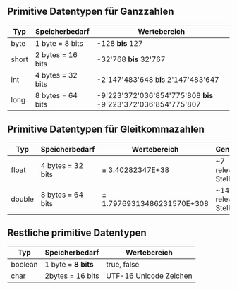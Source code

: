 ## Primitive Datentypen für Ganzzahlen
| **Typ** | **Speicherbedarf** | **Wertebereich** |
| ---- | ---- | ---- |
| byte | 1 byte = 8 bits | -128 **bis** 127 |
| short | 2 bytes = 16 bits | -32'768 **bis** 32'767 |
| int | 4 bytes = 32 bits | -2'147'483'648 b**i**s 2'147'483'647 |
| long | 8 bytes = 64 bits | -9'223'372'036'854'775'808 **bis** -9'223'372'036'854'775'807 |
## Primitive Datentypen für Gleitkommazahlen
| **Typ** | **Speicherbedarf** | **Wertebereich** | Genauigkeit |
| ---- | ---- | ---- | ---- |
| float | 4 bytes = 32 bits | $\pm$ 3.40282347E+38 | ~7 relevante Stellen |
| double | 8 bytes = 64 bits | $\pm$ 1.79769313486231570E+308 | ~14 relevante Stellen |
## Restliche primitive Datentypen
| **Typ** | **Speicherbedarf** | **Wertebereich** |
| ---- | ---- | ---- |
| boolean | 1 byte = **8 bits** | true, false |
| char | 2bytes = 16 bits | UTF-16 Unicode Zeichen |
